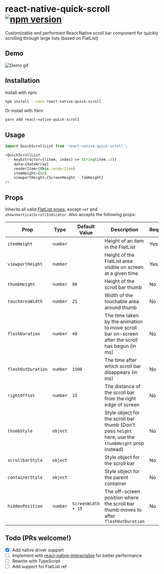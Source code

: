 # react-native-quick-scroll [![npm version](https://img.shields.io/npm/v/react-native-quick-scroll.svg?style=flat)](https://www.npmjs.com/package/react-native-quick-scroll)

Customizable and performant React Native scroll bar component for quickly scrolling through large lists (based on FlatList)

## Demo

![Demo gif](https://github.com/farshed/react-native-quick-scroll/blob/master/demo/rec.gif?raw=true)

## Installation

Install with npm

```bash
npm install --save react-native-quick-scroll
```
Or install with Yarn

```bash
yarn add react-native-quick-scroll
```

## Usage

```js
import QuickScrollList from 'react-native-quick-scroll';
```

```js
<QuickScrollList
	keyExtractor={(item, index) => String(item.id)}
	data={dataArray}
	renderItem={this.renderItem}
	itemHeight={60}
	viewportHeight={ScreenHeight - TabHeight}
/>
```

## Props

Inherits all valid [FlatList props](https://facebook.github.io/react-native/docs/flatlist#props), except `ref` and `showsVerticalScrollIndicator`. Also accepts the following props:

| Prop | Type | Default Value | Description | Required |
|-----|-----|-----|-----|-----|
| `itemHeight` | `number` | | Height of an item in the FlatList | Yes |
| `viewportHeight` | `number` | | Height of the FlatList area visible on screen at a given time | Yes |
| `thumbHeight` | `number` | `80` | Height of the scroll bar thumb | No |
| `touchAreaWidth` | `number` | `25` | Width of the touchable area around thumb | No |
| `flashDuration` | `number` | `40` | The time taken by the animation to move scroll bar on-screen after the scroll has begun (in ms) | No |
| `flashOutDuration` | `number` | `1500` | The time after which scroll bar disappears (in ms) | No |
| `rightOffset` | `number` | `15` | The distance of the scroll bar from the right edge of screen | No |
| `thumbStyle` | `object` | | Style object for the scroll bar thumb (Don't pass `height` here, use the `thumbHeight` prop instead) | No |
| `scrollbarStyle` | `object` | | Style object for the scroll bar | No |
| `containerStyle` | `object` | | Style object for the parent container | No |
| `hiddenPosition` | `number` | `ScreenWidth + 15` | The off-screen position where the scroll bar thumb moves to after `flashOutDuration` | No |


## Todo (PRs welcome!)
- [x] Add native driver support
- [ ] Implement with [react-native-interactable](https://github.com/wix/react-native-interactable) for better performance
- [ ] Rewrite with TypeScript
- [ ] Add support for FlatList ref